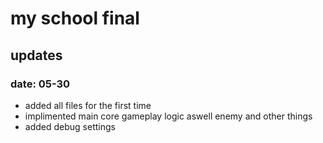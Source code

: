 # my school final

## updates

### date: 05-30
  - added all files for the first time
  - implimented main core gameplay logic aswell enemy and other things
  - added debug settings
